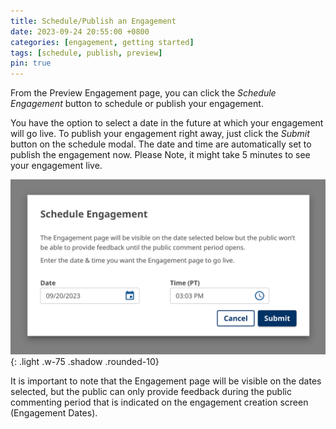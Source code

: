 ```yaml
---
title: Schedule/Publish an Engagement
date: 2023-09-24 20:55:00 +0800
categories: [engagement, getting started] 
tags: [schedule, publish, preview] 
pin: true
---
```

From the Preview Engagement page, you can click the *Schedule Engagement* button to schedule or publish your engagement.

You have the option to select a date in the future at which your engagement will go live. To publish your engagement right away, just click the *Submit* button on the schedule modal. The date and time are automatically set to publish the engagement now. Please Note, it might take 5 minutes to see your engagement live. 

![Publish Eng](/assets/UserGuideImages/Images/publish-engagement/publish-engagement-image-of-pop-up.png){: .light .w-75 .shadow .rounded-10}

It is important to note that the Engagement page will be visible on the dates selected, but the public can only provide feedback during the public commenting period that is indicated on the engagement creation screen (Engagement Dates).
